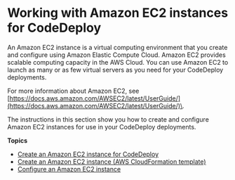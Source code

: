 # Working with Amazon EC2 instances for CodeDeploy<a name="instances-ec2"></a>

An Amazon EC2 instance is a virtual computing environment that you create and configure using Amazon Elastic Compute Cloud\. Amazon EC2 provides scalable computing capacity in the AWS Cloud\. You can use Amazon EC2 to launch as many or as few virtual servers as you need for your CodeDeploy deployments\.

For more information about Amazon EC2, see [https://docs.aws.amazon.com/AWSEC2/latest/UserGuide/](https://docs.aws.amazon.com/AWSEC2/latest/UserGuide/)\.

The instructions in this section show you how to create and configure Amazon EC2 instances for use in your CodeDeploy deployments\.

**Topics**
+ [Create an Amazon EC2 instance for CodeDeploy](instances-ec2-create.md)
+ [Create an Amazon EC2 instance \(AWS CloudFormation template\)](instances-ec2-create-cloudformation-template.md)
+ [Configure an Amazon EC2 instance](instances-ec2-configure.md)